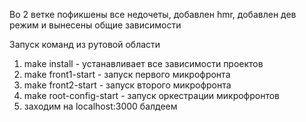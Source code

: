 Во 2 ветке пофикшены все недочеты, добавлен hmr, добавлен дев режим и вынесены общие зависимости

Запуск команд из рутовой области

1. make install - устанавливает все зависимости проектов
2. make front1-start - запуск первого микрофронта
3. make front2-start - запуск второго микрофронта
4. make root-config-start - запуск оркестрации микрофронтов
5. заходим на localhost:3000 балдеем

